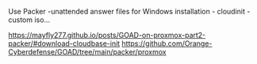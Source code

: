 Use Packer -unattended answer files for Windows installation - cloudinit - custom iso...

https://mayfly277.github.io/posts/GOAD-on-proxmox-part2-packer/#download-cloudbase-init
https://github.com/Orange-Cyberdefense/GOAD/tree/main/packer/proxmox